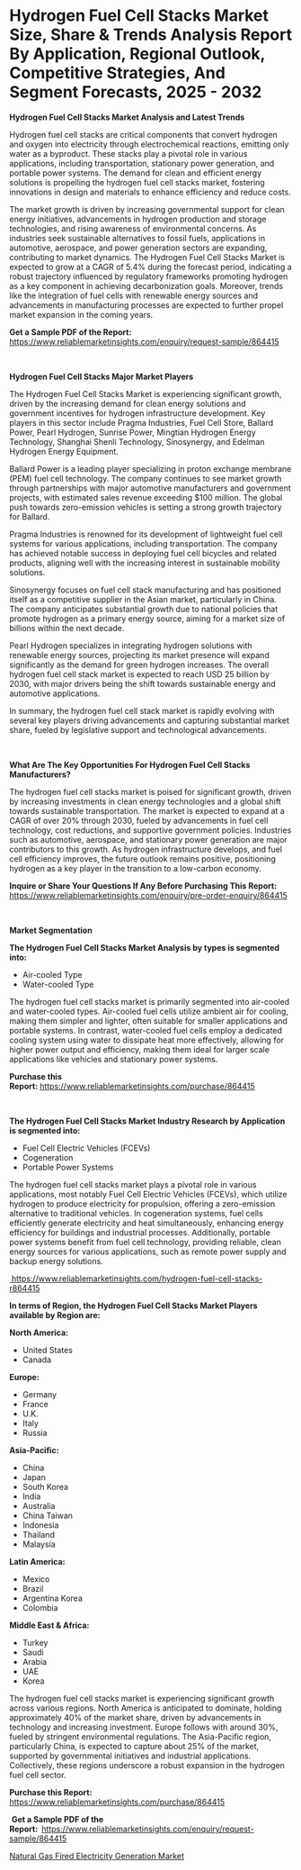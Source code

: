 <p><h1>Hydrogen Fuel Cell Stacks Market Size, Share & Trends Analysis Report By Application, Regional Outlook, Competitive Strategies, And Segment Forecasts, 2025 - 2032</h1></p><p><strong>Hydrogen Fuel Cell Stacks Market Analysis and Latest Trends</strong></p>
<p><p>Hydrogen fuel cell stacks are critical components that convert hydrogen and oxygen into electricity through electrochemical reactions, emitting only water as a byproduct. These stacks play a pivotal role in various applications, including transportation, stationary power generation, and portable power systems. The demand for clean and efficient energy solutions is propelling the hydrogen fuel cell stacks market, fostering innovations in design and materials to enhance efficiency and reduce costs.</p><p>The market growth is driven by increasing governmental support for clean energy initiatives, advancements in hydrogen production and storage technologies, and rising awareness of environmental concerns. As industries seek sustainable alternatives to fossil fuels, applications in automotive, aerospace, and power generation sectors are expanding, contributing to market dynamics. The Hydrogen Fuel Cell Stacks Market is expected to grow at a CAGR of 5.4% during the forecast period, indicating a robust trajectory influenced by regulatory frameworks promoting hydrogen as a key component in achieving decarbonization goals. Moreover, trends like the integration of fuel cells with renewable energy sources and advancements in manufacturing processes are expected to further propel market expansion in the coming years.</p></p>
<p><strong>Get a Sample PDF of the Report:&nbsp;</strong> <a href="https://www.reliablemarketinsights.com/enquiry/request-sample/864415?utm_campaign=2136&utm_medium=2&utm_source=Github&utm_content=ia&utm_term=13022025&utm_id=hydrogen-fuel-cell-stacks">https://www.reliablemarketinsights.com/enquiry/request-sample/864415</a></p>
<p>&nbsp;</p>
<p><strong>Hydrogen Fuel Cell Stacks Major Market Players</strong></p>
<p><p>The Hydrogen Fuel Cell Stacks Market is experiencing significant growth, driven by the increasing demand for clean energy solutions and government incentives for hydrogen infrastructure development. Key players in this sector include Pragma Industries, Fuel Cell Store, Ballard Power, Pearl Hydrogen, Sunrise Power, Mingtian Hydrogen Energy Technology, Shanghai Shenli Technology, Sinosynergy, and Edelman Hydrogen Energy Equipment.</p><p>Ballard Power is a leading player specializing in proton exchange membrane (PEM) fuel cell technology. The company continues to see market growth through partnerships with major automotive manufacturers and government projects, with estimated sales revenue exceeding $100 million. The global push towards zero-emission vehicles is setting a strong growth trajectory for Ballard.</p><p>Pragma Industries is renowned for its development of lightweight fuel cell systems for various applications, including transportation. The company has achieved notable success in deploying fuel cell bicycles and related products, aligning well with the increasing interest in sustainable mobility solutions.</p><p>Sinosynergy focuses on fuel cell stack manufacturing and has positioned itself as a competitive supplier in the Asian market, particularly in China. The company anticipates substantial growth due to national policies that promote hydrogen as a primary energy source, aiming for a market size of billions within the next decade.</p><p>Pearl Hydrogen specializes in integrating hydrogen solutions with renewable energy sources, projecting its market presence will expand significantly as the demand for green hydrogen increases. The overall hydrogen fuel cell stack market is expected to reach USD 25 billion by 2030, with major drivers being the shift towards sustainable energy and automotive applications.</p><p>In summary, the hydrogen fuel cell stack market is rapidly evolving with several key players driving advancements and capturing substantial market share, fueled by legislative support and technological advancements.</p></p>
<p>&nbsp;</p>
<p><strong>What Are The Key Opportunities For Hydrogen Fuel Cell Stacks Manufacturers?</strong></p>
<p><p>The hydrogen fuel cell stacks market is poised for significant growth, driven by increasing investments in clean energy technologies and a global shift towards sustainable transportation. The market is expected to expand at a CAGR of over 20% through 2030, fueled by advancements in fuel cell technology, cost reductions, and supportive government policies. Industries such as automotive, aerospace, and stationary power generation are major contributors to this growth. As hydrogen infrastructure develops, and fuel cell efficiency improves, the future outlook remains positive, positioning hydrogen as a key player in the transition to a low-carbon economy.</p></p>
<p><strong>Inquire or Share Your Questions If Any Before Purchasing This Report:</strong> <a href="https://www.reliablemarketinsights.com/enquiry/pre-order-enquiry/864415?utm_campaign=2136&utm_medium=2&utm_source=Github&utm_content=ia&utm_term=13022025&utm_id=hydrogen-fuel-cell-stacks">https://www.reliablemarketinsights.com/enquiry/pre-order-enquiry/864415</a></p>
<p>&nbsp;</p>
<p><strong>Market Segmentation</strong></p>
<p><strong>The Hydrogen Fuel Cell Stacks Market Analysis by types is segmented into:</strong></p>
<p><ul><li>Air-cooled Type</li><li>Water-cooled Type</li></ul></p>
<p><p>The hydrogen fuel cell stacks market is primarily segmented into air-cooled and water-cooled types. Air-cooled fuel cells utilize ambient air for cooling, making them simpler and lighter, often suitable for smaller applications and portable systems. In contrast, water-cooled fuel cells employ a dedicated cooling system using water to dissipate heat more effectively, allowing for higher power output and efficiency, making them ideal for larger scale applications like vehicles and stationary power systems.</p></p>
<p><strong>Purchase this Report:&nbsp;</strong><a href="https://www.reliablemarketinsights.com/purchase/864415?utm_campaign=2136&utm_medium=2&utm_source=Github&utm_content=ia&utm_term=13022025&utm_id=hydrogen-fuel-cell-stacks">https://www.reliablemarketinsights.com/purchase/864415</a></p>
<p>&nbsp;</p>
<p><strong>The Hydrogen Fuel Cell Stacks Market Industry Research by Application is segmented into:</strong></p>
<p><ul><li>Fuel Cell Electric Vehicles (FCEVs)</li><li>Cogeneration</li><li>Portable Power Systems</li></ul></p>
<p><p>The hydrogen fuel cell stacks market plays a pivotal role in various applications, most notably Fuel Cell Electric Vehicles (FCEVs), which utilize hydrogen to produce electricity for propulsion, offering a zero-emission alternative to traditional vehicles. In cogeneration systems, fuel cells efficiently generate electricity and heat simultaneously, enhancing energy efficiency for buildings and industrial processes. Additionally, portable power systems benefit from fuel cell technology, providing reliable, clean energy sources for various applications, such as remote power supply and backup energy solutions.</p></p>
<p><a href="https://www.reliablemarketinsights.com/hydrogen-fuel-cell-stacks-r864415?utm_campaign=2136&utm_medium=2&utm_source=Github&utm_content=ia&utm_term=13022025&utm_id=hydrogen-fuel-cell-stacks">&nbsp;https://www.reliablemarketinsights.com/hydrogen-fuel-cell-stacks-r864415</a></p>
<p><strong>In terms of Region, the Hydrogen Fuel Cell Stacks Market Players available by Region are:</strong></p>
<p>
    <p> <strong> North America: </strong>
        <ul>
            <li>United States</li>
            <li>Canada</li>
        </ul>
        </p> 
    <p> <strong> Europe: </strong>
        <ul>
            <li>Germany</li>
            <li>France</li>
            <li>U.K.</li>
            <li>Italy</li>
            <li>Russia</li>
        </ul>
        </p> 
    <p> <strong> Asia-Pacific: </strong>
        <ul>
            <li>China</li>
            <li>Japan</li>
            <li>South Korea</li>
            <li>India</li>
            <li>Australia</li>
            <li>China Taiwan</li>
            <li>Indonesia</li>
            <li>Thailand</li>
            <li>Malaysia</li>
        </ul>
        </p> 
    <p> <strong> Latin America: </strong>
        <ul>
            <li>Mexico</li>
            <li>Brazil</li>
            <li>Argentina Korea</li>
            <li>Colombia</li>
        </ul>
        </p> 
    <p> <strong> Middle East & Africa: </strong>
        <ul>
            <li>Turkey</li>
            <li>Saudi</li>
            <li>Arabia</li>
            <li>UAE</li>
            <li>Korea</li>
        </ul>
    </p>
    </p>
<p><p>The hydrogen fuel cell stacks market is experiencing significant growth across various regions. North America is anticipated to dominate, holding approximately 40% of the market share, driven by advancements in technology and increasing investment. Europe follows with around 30%, fueled by stringent environmental regulations. The Asia-Pacific region, particularly China, is expected to capture about 25% of the market, supported by governmental initiatives and industrial applications. Collectively, these regions underscore a robust expansion in the hydrogen fuel cell sector.</p></p>
<p><strong>Purchase this Report: </strong><a href="https://www.reliablemarketinsights.com/purchase/864415?utm_campaign=2136&utm_medium=2&utm_source=Github&utm_content=ia&utm_term=13022025&utm_id=hydrogen-fuel-cell-stacks">https://www.reliablemarketinsights.com/purchase/864415</a></p>
<p>&nbsp;<strong>Get a Sample PDF of the Report:&nbsp;&nbsp;</strong><a href="https://www.reliablemarketinsights.com/enquiry/request-sample/864415?utm_campaign=2136&utm_medium=2&utm_source=Github&utm_content=ia&utm_term=13022025&utm_id=hydrogen-fuel-cell-stacks">https://www.reliablemarketinsights.com/enquiry/request-sample/864415</a></p>
<p><strong></strong></p>
<p><p><a href="https://github.com/mharielmesa/Market-Research-Report-List-5/blob/main/natural-gas-fired-electricity-generation-market.md?utm_campaign=2136&utm_medium=2&utm_source=Github&utm_content=ia&utm_term=13022025&utm_id=hydrogen-fuel-cell-stacks">Natural Gas Fired Electricity Generation Market</a></p></p>